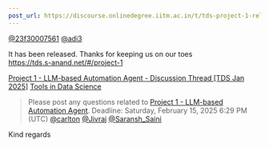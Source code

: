 ```yaml
---
post_url: https://discourse.onlinedegree.iitm.ac.in/t/tds-project-1-release-information-required/164214/3
---
```

[@23f30007561](/u/23f30007561) [@adi3](/u/adi3)

It has been released. Thanks for keeping us on our toes   
<https://tds.s-anand.net/#/project-1>


[Project 1 - LLM-based Automation Agent - Discussion Thread [TDS Jan 2025]](https://discourse.onlinedegree.iitm.ac.in/t/project-1-llm-based-automation-agent-discussion-thread-tds-jan-2025/164277) [Tools in Data Science](/c/courses/tds-kb/34)

> Please post any questions related to [Project 1 - LLM-based Automation Agent](https://tds.s-anand.net/#/project-1).
> Deadline: Saturday, February 15, 2025 6:29 PM (UTC)
> [@carlton](/u/carlton) [@Jivraj](/u/jivraj) [@Saransh\_Saini](/u/saransh_saini)

Kind regards